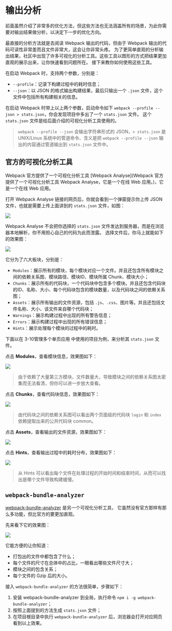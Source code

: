 ﻿# 输出分析 #

前面虽然介绍了非常多的优化方法，但这些方法也无法涵盖所有的场景，为此你需要对输出结果做分析，以决定下一步的优化方向。

最直接的分析方法就是去阅读 Webpack 输出的代码，但由于 Webpack 输出的代码可读性非常差而且文件非常大，这会让你非常头疼。 为了更简单直观的分析输出结果，社区中出现了许多可视化的分析工具。这些工具以图形的方式把结果更加直观的展示出来，让你快速看到问题所在。 接下来教你如何使用这些工具。

在启动 Webpack 时，支持两个参数，分别是：

- `--profile`：记录下构建过程中的耗时信息；
- `--json`：以 JSON 的格式输出构建结果，最后只输出一个 `.json` 文件，这个文件中包括所有构建相关的信息。

在启动 Webpack 时带上以上两个参数，启动命令如下 `webpack --profile --json > stats.json`，你会发现项目中多出了一个 `stats.json` 文件。 这个 `stats.json` 文件是给后面介绍的可视化分析工具使用的。

> `webpack --profile --json` 会输出字符串形式的 JSON，`> stats.json` 是 UNIX/Linux 系统中的管道命令、含义是把 `webpack --profile --json` 输出的内容通过管道输出到 `stats.json` 文件中。

## 官方的可视化分析工具 ##

Webpack 官方提供了一个可视化分析工具 [Webpack Analyse](Webpack 官方提供了一个可视化分析工具 Webpack Analyse，它是一个在线 Web 应用。)，它是一个在线 Web 应用。

打开 Webpack Analyse 链接的网页后，你就会看到一个弹窗提示你上传 JSON 文件，也就是需要上传上面讲到的 `stats.json` 文件，如图：

![](http://webpack.wuhaolin.cn/4%E4%BC%98%E5%8C%96/img/4-15webpack-analyse-dialog.png)

Webpack Analyse 不会把你选择的 `stats.json` 文件发达到服务器，而是在浏览器本地解析，你不用担心自己的代码为此而泄露。 选择文件后，你马上就能如下的效果图：

![](http://webpack.wuhaolin.cn/4%E4%BC%98%E5%8C%96/img/4-15webpack-analyse-home.png)

它分为了六大板块，分别是：

- `Modules`：展示所有的模块，每个模块对应一个文件。并且还包含所有模块之间的依赖关系图、模块路径、模块ID、模块所属 Chunk、模块大小；
- `Chunks`：展示所有的代码块，一个代码块中包含多个模块。并且还包含代码块的ID、名称、大小、每个代码块包含的模块数量，以及代码块之间的依赖关系图；
- `Assets`：展示所有输出的文件资源，包括 `.js`、`.css`、图片等。并且还包括文件名称、大小、该文件来自哪个代码块；
- `Warnings`：展示构建过程中出现的所有警告信息；
- `Errors`：展示构建过程中出现的所有错误信息；
- `Hints`：展示处理每个模块的过程中的耗时。

下面以在 3-10管理多个单页应用 中使用的项目为例，来分析其 `stats.json` 文件。

点击 **Modules**，查看模块信息，效果图如下：

![](http://webpack.wuhaolin.cn/4%E4%BC%98%E5%8C%96/img/4-15webpack-analyse-modules.png)

> 由于依赖了大量第三方模块，文件数量大，导致模块之间的依赖关系图太密集而无法看清，但你可以进一步放大查看。

点击 **Chunks**，查看代码块信息，效果图如下：

![](http://webpack.wuhaolin.cn/4%E4%BC%98%E5%8C%96/img/4-15webpack-analyse-chunks.png)

> 由代码块之间的依赖关系图可以看出两个页面级的代码块 `login` 和 `index` 依赖提取出来的公共代码块 common。

点击 **Assets**，查看输出的文件资源，效果图如下：

![](http://webpack.wuhaolin.cn/4%E4%BC%98%E5%8C%96/img/4-15webpack-analyse-assets.png)

点击 **Hints**，查看输出过程中的耗时分布，效果图如下：

![](http://webpack.wuhaolin.cn/4%E4%BC%98%E5%8C%96/img/4-15webpack-analyse-hints.png)

> 从 Hints 可以看出每个文件在处理过程的开始时间和结束时间，从而可以找出是哪个文件导致构建缓慢。

## `webpack-bundle-analyzer` ##

[webpack-bundle-analyzer](https://www.npmjs.com/package/webpack-bundle-analyzer) 是另一个可视化分析工具， 它虽然没有官方那样有那么多功能，但比官方的要更加直观。

先来看下它的效果图：

![](http://webpack.wuhaolin.cn/4%E4%BC%98%E5%8C%96/img/4-15webpack-bundle-analyzer.png)

它能方便的让你知道：

- 打包出的文件中都包含了什么；
- 每个文件的尺寸在总体中的占比，一眼看出哪些文件尺寸大；
- 模块之间的包含关系；
- 每个文件的 Gzip 后的大小。

接入 `webpack-bundle-analyzer` 的方法很简单，步骤如下：

1. 安装 webpack-bundle-analyzer 到全局，执行命令 `npm i -g webpack-bundle-analyzer`；
2. 按照上面提到的方法生成 `stats.json` 文件；
3. 在项目根目录中执行 `webpack-bundle-analyzer` 后，浏览器会打开对应网页看到以上效果。